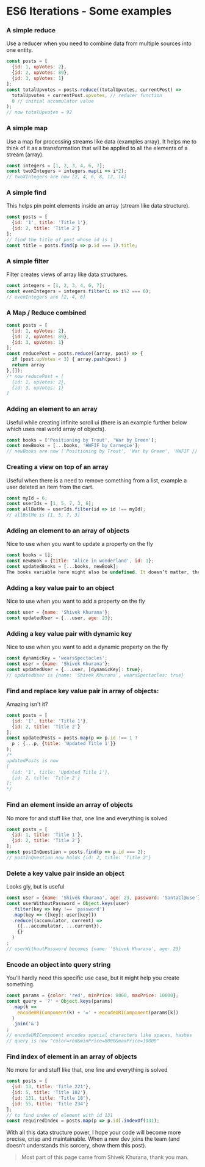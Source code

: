 # ES6 Iterations - Some examples

### A simple reduce
Use a reducer when you need to combine data from multiple sources into one entity.

```js
const posts = [
  {id: 1, upVotes: 2},
  {id: 2, upVotes: 89},
  {id: 3, upVotes: 1}
];
const totalUpvotes = posts.reduce((totalUpvotes, currentPost) =>     
  totalUpvotes + currentPost.upvotes, // reducer function
  0 // initial accumulator value
);
// now totalUpvotes = 92
```

### A simple map
Use a map for processing streams like data (examples array). It helps me to think of it as a transformation that will be applied to all the elements of a stream (array).

```js
const integers = [1, 2, 3, 4, 6, 7];
const twoXIntegers = integers.map(i => i*2);
// twoXIntegers are now [2, 4, 6, 8, 12, 14]
```

### A simple find
This helps pin point elements inside an array (stream like data structure).

```js
const posts = [
  {id: '1', title: 'Title 1'},
  {id: 2, title: 'Title 2'}
];
// find the title of post whose id is 1
const title = posts.find(p => p.id === 1).title;
```

### A simple filter
Filter creates views of array like data structures.

```js
const integers = [1, 2, 3, 4, 6, 7];
const evenIntegers = integers.filter(i => i%2 === 0);
// evenIntegers are [2, 4, 6]
```

### A Map / Reduce combined
```js
const posts = [
  {id: 1, upVotes: 2},
  {id: 2, upVotes: 89},
  {id: 3, upVotes: 1}
];
const reducePost = posts.reduce((array, post) => {
  if (post.upVotes < 3) { array.push(post) }
  return array
},[]);
/* now reducePost = [
  {id: 1, upVotes: 2},
  {id: 3, upVotes: 1}
]
```

### Adding an element to an array
Useful while creating infinite scroll ui (there is an example further below which uses real world array of objects).

```js
const books = ['Positioning by Trout', 'War by Green'];
const newBooks = [...books, 'HWFIF by Carnegie'];
// newBooks are now ['Positioning by Trout', 'War by Green', 'HWFIF // by Carnegie']
```

### Creating a view on top of an array
Useful when there is a need to remove something from a list, example a user deleted an item from the cart.

```js
const myId = 6;
const userIds = [1, 5, 7, 3, 6];
const allButMe = userIds.filter(id => id !== myId);
// allButMe is [1, 5, 7, 3]
```

### Adding an element to an array of objects
Nice to use when you want to update a property on the fly

```js
const books = [];
const newBook = {title: 'Alice in wonderland', id: 1};
const updatedBooks = [...books, newBook];
The books variable here might also be undefined. It doesn’t matter, the spread operator will still work.
```

### Adding a key value pair to an object
Nice to use when you want to add a property on the fly

```js
const user = {name: 'Shivek Khurana'};
const updatedUser = {...user, age: 23};
```

### Adding a key value pair with dynamic key
Nice to use when you want to add a dynamic property on the fly

```js
const dynamicKey = 'wearsSpectacles';
const user = {name: 'Shivek Khurana'};
const updatedUser = {...user, [dynamicKey]: true};
// updatedUser is {name: 'Shivek Khurana', wearsSpectacles: true}
```

### Find and replace key value pair in array of objects:
Amazing isn't it?

```js
const posts = [
  {id: '1', title: 'Title 1'},
  {id: 2, title: 'Title 2'}
];
const updatedPosts = posts.map(p => p.id !== 1 ?
  p : {...p, {title: 'Updated Title 1'}}
);
/*
updatedPosts is now 
[
  {id: '1', title: 'Updated Title 1'},
  {id: 2, title: 'Title 2'}
];
*/
```

### Find an element inside an array of objects
No more for and stuff like that, one line and everything is solved

```js
const posts = [
  {id: 1, title: 'Title 1'},
  {id: 2, title: 'Title 2'}
];
const postInQuestion = posts.find(p => p.id === 2);
// postInQuestion now holds {id: 2, title: 'Title 2'}
```

### Delete a key value pair inside an object
Looks gly, but is useful

```js
const user = {name: 'Shivek Khurana', age: 23, password: 'SantaCl@use'};
const userWithoutPassword = Object.keys(user)
  .filter(key => key !== 'password')
  .map(key => {[key]: user[key]})
  .reduce((accumulator, current) => 
    ({...accumulator, ...current}),
    {}
  )
;
// userWithoutPassword becomes {name: 'Shivek Khurana', age: 23}
```

### Encode an object into query string
You’ll hardly need this specific use case, but it might help you create something.

```js
const params = {color: 'red', minPrice: 8000, maxPrice: 10000};
const query = '?' + Object.keys(params)
  .map(k =>   
    encodeURIComponent(k) + '=' + encodeURIComponent(params[k])
  )
  .join('&')
;
// encodeURIComponent encodes special characters like spaces, hashes 
// query is now "color=red&minPrice=8000&maxPrice=10000"
```

### Find index of element in an array of objects
No more for and stuff like that, one line and everything is solved

```js
const posts = [
  {id: 13, title: 'Title 221'},
  {id: 5, title: 'Title 102'},
  {id: 131, title: 'Title 18'},
  {id: 55, title: 'Title 234'}
];
// to find index of element with id 131
const requiredIndex = posts.map(p => p.id).indexOf(131);
```

With all this data structure power, I hope your code will become more precise, crisp and maintainable. When a new dev joins the team (and doesn’t understands this sorcery, show them this post).

> Most part of this page came from Shivek Khurana, thank you man.